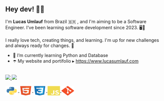 ## Hey dev! 👋🏻

I'm **Lucas Umlauf** from Brazil 🇧🇷 , and I'm aiming to be a Software Engineer. I've been learning software development since 2023. 🖥️💜
<br><br>
I really love tech, creating things, and learning. I'm up for new challenges and always ready for changes. 🔮

- 🔭 I’m currently learning Python and Database
- ☂️ My website and portifolio ▸ https://www.lucasumlauf.com

##

<div>
  <a href="https://github.com/lucasumlauf">
  <img height="180em" src="https://github-readme-stats-eight-theta.vercel.app/api?username=lucasumlauf&show_icons=true&theme=midnight-purple&include_all_commits=true&count_private=true"/>
  <img height="180em" src="https://github-readme-stats-eight-theta.vercel.app/api/top-langs/?username=lucasumlauf&layout=compact&langs_count=8&theme=midnight-purple"/>
<div>

<div style="display: inline_block"><br>
  <i class="devicon-html5-plain-wordmark"></i>
  <img align="center" alt="lucasumlauf-Python" height="30" width="40" src="https://raw.githubusercontent.com/devicons/devicon/master/icons/python/python-original.svg">
  <img align="center" alt="lucasumlauf-HTML" height="30" width="40" src="https://raw.githubusercontent.com/devicons/devicon/master/icons/html5/html5-original.svg">
  <img align="center" alt="lucasumlauf-CSS" height="30" width="40" src="https://raw.githubusercontent.com/devicons/devicon/master/icons/css3/css3-original.svg">
  <img align="center" alt="lucasumlauf-JS" height="30" width="40" src="https://raw.githubusercontent.com/devicons/devicon/master/icons/javascript/javascript-plain.svg">
  <img align="center" alt="lucasumlauf-Git" height="30" width="40" src="https://raw.githubusercontent.com/devicons/devicon/master/icons/git/git-original.svg">
</div>
